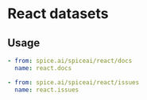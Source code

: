 # React datasets

## Usage

```yaml
- from: spice.ai/spiceai/react/docs
  name: react.docs

- from: spice.ai/spiceai/react/issues
  name: react.issues
```
